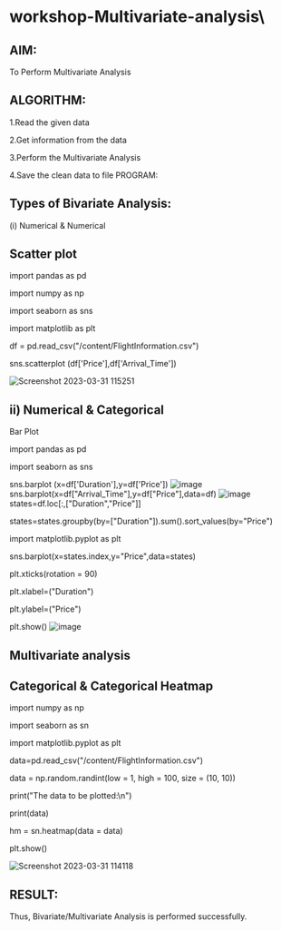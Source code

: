 # workshop-Multivariate-analysis\

## AIM:
  To Perform Multivariate Analysis
## ALGORITHM:

1.Read the given data

2.Get information from the data

3.Perform the Multivariate Analysis

4.Save the clean data to file
PROGRAM:

## Types of Bivariate Analysis:

(i) Numerical & Numerical

## Scatter plot

import pandas as pd

import numpy as np

import seaborn as sns

import matplotlib as plt

df = pd.read_csv("/content/FlightInformation.csv")

sns.scatterplot (df['Price'],df['Arrival_Time'])

![Screenshot 2023-03-31 115251](https://user-images.githubusercontent.com/121285701/229039958-0640e667-8fa7-4dd4-b65f-731a45daa4b7.png)

## ii) Numerical & Categorical

Bar Plot

import pandas as pd

import seaborn as sns

sns.barplot (x=df['Duration'],y=df['Price'])
![image](https://user-images.githubusercontent.com/121285701/229036719-41342eae-9bf2-45ed-a9e2-d23076888850.png)
sns.barplot(x=df["Arrival_Time"],y=df["Price"],data=df)
![image](https://user-images.githubusercontent.com/121285701/229037177-f308bb00-2728-4ae5-b016-c2328d9fbe12.png)
states=df.loc[:,["Duration","Price"]]

states=states.groupby(by=["Duration"]).sum().sort_values(by="Price")

import matplotlib.pyplot as plt

sns.barplot(x=states.index,y="Price",data=states)

plt.xticks(rotation = 90)

plt.xlabel=("Duration")

plt.ylabel=("Price")

plt.show()
![image](https://user-images.githubusercontent.com/121285701/229037358-a976640d-1137-4227-994b-5bd8c2bbac76.png)
## Multivariate analysis
## Categorical & Categorical Heatmap

import numpy as np

import seaborn as sn

import matplotlib.pyplot as plt

data=pd.read_csv("/content/FlightInformation.csv")

data = np.random.randint(low = 1, high = 100, size = (10, 10))

print("The data to be plotted:\n")

print(data)

hm = sn.heatmap(data = data)

plt.show()

![Screenshot 2023-03-31 114118](https://user-images.githubusercontent.com/121285701/229038583-5e0457f6-e54f-417b-9790-d3a9541641ba.png)
## RESULT:

Thus, Bivariate/Multivariate Analysis is performed successfully.



